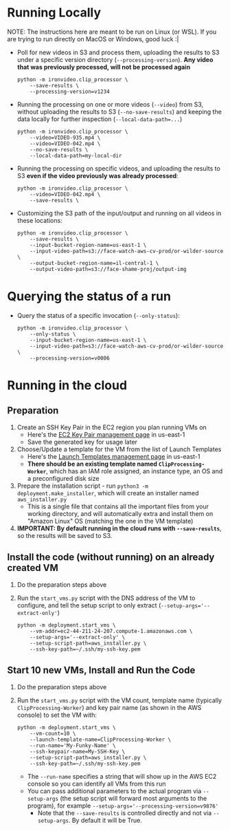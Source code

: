 # Running Locally

NOTE: The instructions here are meant to be run on Linux (or WSL). If you are
trying to run directly on MacOS or Windows, good luck :|

*   Poll for new videos in S3 and process them, uploading the results to S3
    under a specific version directory (`--processing-version`). **Any video
    that was previously processed, will not be processed again**

    ```
    python -m ironvideo.clip_processor \
        --save-results \
        --processing-version=v1234
    ```

*   Running the processing on one or more videos (`--video`) from S3, without
    uploading the results to S3 (`--no-save-results`) and keeping the data
    locally for further inspection (`--local-data-path=...`)

    ```
    python -m ironvideo.clip_processor \
        --video=VIDEO-935.mp4 \
        --video=VIDEO-042.mp4 \
        --no-save-results \
        --local-data-path=my-local-dir
    ```

*   Running the processing on specific videos, and uploading the results to S3
    **even if the video previously was already processed**:

    ```
    python -m ironvideo.clip_processor \
        --video=VIDEO-042.mp4 \
        --save-results \
    ```

*   Customizing the S3 path of the input/output and running on all videos in
    these locations:

    ```
    python -m ironvideo.clip_processor \
        --save-results \
        --input-bucket-region-name=us-east-1 \
        --input-video-path=s3://face-watch-aws-cv-prod/or-wilder-source \
        --output-bucket-region-name=il-central-1 \
        --output-video-path=s3://face-shame-proj/output-img
    ```

# Querying the status of a run

*   Query the status of a specific invocation (`--only-status`):

    ```
    python -m ironvideo.clip_processor \
        --only-status \
        --input-bucket-region-name=us-east-1 \
        --input-video-path=s3://face-watch-aws-cv-prod/or-wilder-source \
        --processing-version=v0006
    ```
# Running in the cloud

## Preparation

1.  Create an SSH Key Pair in the EC2 region you plan running VMs on
    *   Here's the [EC2 Key Pair management page](https://us-east-1.console.aws.amazon.com/ec2/home?region=us-east-1#KeyPairs:) in us-east-1
    *   Save the generated key for usage later
2.  Choose/Update a template for the VM from the list of Launch Templates
    *   Here's the [Launch Templates management page](https://us-east-1.console.aws.amazon.com/ec2/home?region=us-east-1#LaunchTemplates:) in us-east-1
    *   **There should be an existing template named `ClipProcessing-Worker`**,
        which has an IAM role assigned, an instance type, an OS and a
        preconfigured disk size
3.  Prepare the installation script - run `python3 -m deployment.make_installer`, which
    will create an installer named `aws_installer.py`
    *   This is a single file that contains all the important files from your
        working directory, and will automatically extra and install them on
        "Amazon Linux" OS (matching the one in the VM template)
4.  **IMPORTANT: By default running in the cloud runs with `--save-results`**,
    so the results will be saved to S3.

## Install the code (without running) on an already created VM

1.  Do the preparation steps above
2.  Run the `start_vms.py` script with the DNS address of the VM to configure,
    and tell the setup script to only extract (`--setup-args='--extract-only'`)

    ```
    python -m deployment.start_vms \
        --vm-addr=ec2-44-211-24-207.compute-1.amazonaws.com \
        --setup-args='--extract-only' \
        --setup-script-path=aws_installer.py \
        --ssh-key-path=~/.ssh/my-ssh-key.pem
    ```

## Start 10 new VMs, Install and Run the Code

1.  Do the preparation steps above
2.  Run the `start_vms.py` script with the VM count, template name (typically
    `ClipProcessing-Worker`) and key pair name (as shown in the AWS console) to
    set the VM with:

    ```
    python -m deployment.start_vms \
        --vm-count=10 \
        --launch-template-name=ClipProcessing-Worker \
        --run-name='My-Funky-Name' \
        --ssh-keypair-name=My-SSH-Key \
        --setup-script-path=aws_installer.py \
        --ssh-key-path=~/.ssh/my-ssh-key.pem  
    ```

    *   The `--run-name` specifies a string that will show up in the AWS EC2
        console so you can identify all VMs from this run
    *   You can pass additional parameters to the actual program via
        `--setup-args` (the setup script will forward most arguments to the
        program), for example `--setup-args='--processing-version=v9876'`
        *   Note that the `--save-results` is controlled directly and not via
            `--setup-args`. By default it will be True.
